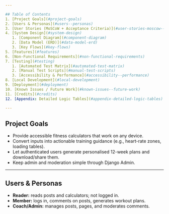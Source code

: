 ```yaml
---

## Table of Contents
1. [Project Goals](#project-goals)
2. [Users & Personas](#users--personas)
3. [User Stories (MoSCoW + Acceptance Criteria)](#user-stories-moscow--acceptance-criteria)
4. [System Design](#system-design)
   1. [Component Diagram](#component-diagram)
   2. [Data Model (ERD)](#data-model-erd)
   3. [Key Flows](#key-flows)
5. [Features](#features)
6. [Non-Functional Requirements](#non-functional-requirements)
7. [Testing](#testing)
   1. [Automated Test Matrix](#automated-test-matrix)
   2. [Manual Test Scripts](#manual-test-scripts)
   3. [Accessibility & Performance](#accessibility--performance)
8. [Local Development](#local-development)
9. [Deployment](#deployment)
10. [Known Issues / Future Work](#known-issues--future-work)
11. [Credits](#credits)
12. [Appendix: Detailed Logic Tables](#appendix-detailed-logic-tables)

---
```


## Project Goals

* Provide accessible fitness calculators that work on any device.
* Convert inputs into actionable training guidance (e.g., heart-rate zones, loading tables).
* Let authenticated users generate personalised 12-week plans and download/share them.
* Keep admin and moderation simple through Django Admin.

---

## Users & Personas

* **Reader:** reads posts and calculators; not logged in.
* **Member:** logs in, comments on posts, generates workout plans.
* **Coach/Admin:** manages posts, pages, and moderates comments.
